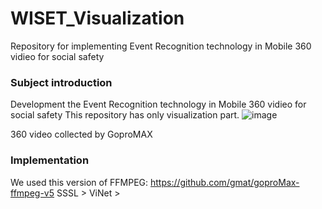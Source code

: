 # WISET_Visualization

Repository for implementing Event Recognition technology in Mobile 360 vidieo for social safety

### Subject introduction
Development the Event Recognition technology in Mobile 360 vidieo for social safety
This repository has only visualization part.
![image](https://user-images.githubusercontent.com/81093298/207486711-bbe346a5-4ff9-4325-a7d2-c0e8f620266a.png)

360 video collected by GoproMAX

### Implementation
We used this version of FFMPEG: https://github.com/gmat/goproMax-ffmpeg-v5 
SSSL > 
ViNet > 
